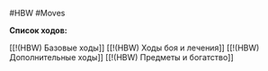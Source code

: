 #HBW #Moves 

**Список ходов:**

[[!(HBW) Базовые ходы]]
[[!(HBW) Ходы боя и лечения]]
[[!(HBW) Дополнительные ходы]]
[[!(HBW) Предметы и богатство]]


